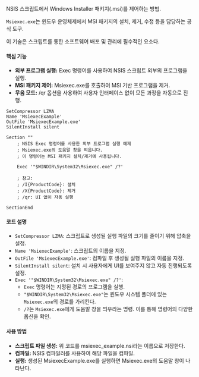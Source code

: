 NSIS 스크립트에서 Windows Installer 패키지(.msi)를 제어하는 방법.

`Msiexec.exe`는 윈도우 운영체제에서 MSI 패키지의 설치, 제거, 수정 등을 담당하는 공식 도구.

이 기술은 스크립트를 통한 소프트웨어 배포 및 관리에 필수적인 요소다.

#### 핵심 기능

- **외부 프로그램 실행:** Exec 명령어를 사용하여 NSIS 스크립트 외부의 프로그램을 실행.
- **MSI 패키지 제어:** Msiexec.exe를 호출하여 MSI 기반 프로그램을 제거.
- **무음 모드:** /qr 옵션을 사용하여 사용자 인터페이스 없이 모든 과정을 자동으로 진행.

```nsis
SetCompressor LZMA
Name 'MsiexecExample'
OutFile 'MsiexecExample.exe'
SilentInstall silent

Section ""
    ; NSIS Exec 명령어를 사용한 외부 프로그램 실행 예제
    ; Msiexec.exe의 도움말 창을 띄웁니다.
    ; 이 명령어는 MSI 패키지 설치/제거에 사용됩니다.

    Exec '"$WINDIR\System32\Msiexec.exe" /?'

    ; 참고:
    ; /I{ProductCode}: 설치
    ; /X{ProductCode}: 제거
    ; /qr: UI 없이 자동 실행

SectionEnd
```
#### 코드 설명

- `SetCompressor LZMA`: 스크립트로 생성될 실행 파일의 크기를 줄이기 위해 압축을 설정.
- `Name 'MsiexecExample'`: 스크립트의 이름을 지정.
- `OutFile 'MsiexecExample.exe'`: 컴파일 후 생성될 실행 파일의 이름을 지정.
- `SilentInstall silent`: 설치 시 사용자에게 UI를 보여주지 않고 자동 진행되도록 설정.
- `Exec '"$WINDIR\System32\Msiexec.exe" /?'`:
  - `Exec` 명령어는 지정된 경로의 프로그램을 실행.
  - `"$WINDIR\System32\Msiexec.exe"`는 윈도우 시스템 폴더에 있는 `Msiexec.exe`의 경로를 가리킨다.
  - `/?`는 `Msiexec.exe`에게 도움말 창을 띄우라는 명령. 이를 통해 명령어의 다양한 옵션을 확인.

#### 사용 방법

- **스크립트 파일 생성:** 위 코드를 msiexec_example.nsi라는 이름으로 저장한다.
- **컴파일:** NSIS 컴파일러를 사용하여 해당 파일을 컴파일.
- **실행:** 생성된 MsiexecExample.exe를 실행하면 Msiexec.exe의 도움말 창이 나타난다.
